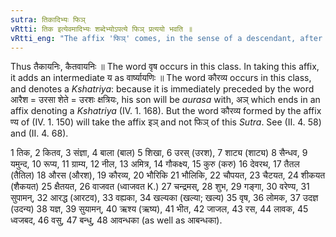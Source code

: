 ```yaml
---
sutra: तिकादिभ्यः फिञ्
vRtti: तिक इत्येवमादिभ्यः शब्देभ्योऽपत्ये फिञ् प्रत्ययो भवति ॥
vRtti_eng: "The affix 'फिञ्' comes, in the sense of a descendant, after the words तिक &c."
---
```

Thus तैकायनिः, कैतवायनिः ॥ The word वृष occurs in this class. In taking this affix, it adds an intermediate य as वार्ष्यायणिः ॥ The word कौरव्य occurs in this class, and denotes a _Kshatriya_: because it is immediately preceded by the word आरैश = उरसा शेते = उरशः क्षत्रियः, his son will be _aurasa_ with, अञ् which ends in an affix denoting a _Kshatriya_ (IV. 1. 168). But the word कौरव्य formed by the affix ण्य of (IV. 1. 150) will take the affix इञ् and not फिञ् of this _Sutra_. See (II. 4. 58) and (II. 4. 68).

1 तिक, 2 कितव, 3 संज्ञा, 4 बाला (बाल) 5 शिखा, 6 उरस् (उरश), 7 शाट्य (शाट्य) 8 सैन्धव, 9 यमुन्द, 10 रूप्य, 11 ग्राम्य, 12 नील, 13 अमित्र, 14 गौकक्ष्य, 15 कुरु (करु) 16 देवरथ, 17 तैतल (तैतिल) 18 औरस (औरश), 19 कौरव्य, 20 भौरिकि 21 भौलिकि, 22 चौपयत, 23 चैटयत, 24 शीकयत (शैकयत) 25 क्षैतयत, 26 वाजवत (ध्वाजवत K.) 27 चन्द्रमस्, 28 शुभ, 29 गङ्गा, 30 वरेण्य, 31 सुपामन्, 32 आरद्ध (आरटव), 33 वह्यका, 34 खल्यका (खल्या; खल्य) 35 वृष, 36 लोमक, 37 उदज्ञ (उदन्य) 38 यज्ञ, 39 सुयामन्, 40 ऋश्य (ऋष्य), 41 भीत, 42 जाजल, 43 रस, 44 लावक, 45 ध्वजबद, 46 वसु, 47 बन्धु, 48 आवन्धका (as well as आबन्धका).
